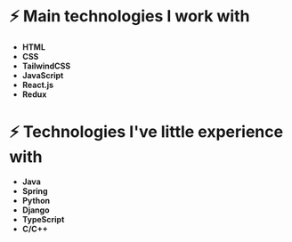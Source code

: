 # ⚡️ Main technologies I work with
- **HTML**
- **CSS**
- **TailwindCSS**
- **JavaScript**
- **React.js**
- **Redux**

# ⚡️ Technologies I've little experience with
- **Java**
- **Spring**
- **Python**
- **Django**
- **TypeScript**
- **C/C++**
